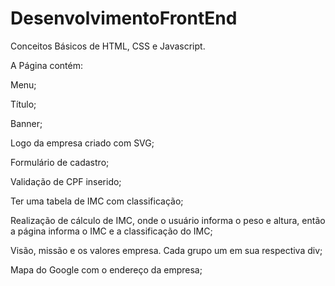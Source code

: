 # DesenvolvimentoFrontEnd
Conceitos Básicos de HTML, CSS e Javascript.

A Página contém:

Menu;

Título;

Banner;

Logo da empresa criado com SVG;

Formulário de cadastro;

Validação de CPF inserido;

Ter uma tabela de IMC com classificação;

Realização de cálculo de IMC, onde o usuário informa o peso e altura, então a página informa o IMC e a classificação do IMC;

Visão, missão e os valores empresa. Cada grupo um em sua respectiva div;

Mapa do Google com o endereço da empresa;

